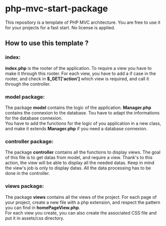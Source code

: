 # php-mvc-start-package

This repository is a template of PHP MVC architecture. You are free to use it for your projects for a fast start. No license is applied.</br>

<h2>How to use this template ?</h2>

<h3>index: </h3>
<b>index.php</b> is the rooter of the application. To require a view you have to make it through this rooter. For each view, you have to add 
a if case in the rooter, and check in <b>$_GET['action']</b> which view is required, and call it through the controller.
</br>

<h3>model package: </h3>
The package <b>model</b> contains the logic of the application. <b>Manager.php</b> contains the connexion to the database.
Tou have to adapt the informations for the database connexion.</br>
You have to add the functions for the logic of you application in a new class, and make it extends <b>Manager.php</b> if you need a database connexion.
</br>

<h3>controller package: </h3>
The package <b>controller</b> contains all the functions to display views. The goal of this file is to get datas from model, and require a view. Thank's to 
this action, the view will be able to display all the needed datas. Keep in mind the view's job is only to display datas. All the data processing has to be 
done in the controller.
</br>

<h3>views package: </h3>
The package <b>views</b> contains all the views of the project. For each page of your project, create a new
file with a php extension, and respect the pattern you can find in <b>homePageView.php</b>.</br>
For each view you create, you can also create the associated CSS file and put it in assets/css directory.
</br>
